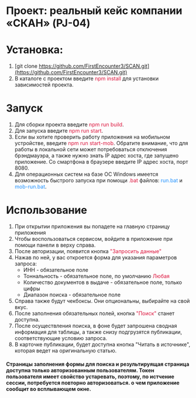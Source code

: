 # Проект: реальный кейс компании «СКАН» (PJ-04)

# Установка:
1. [git clone https://github.com/FirstEncounter3/SCAN.git](https://github.com/FirstEncounter3/SCAN.git)
2. В каталоге с проектом введите <span style="color:crimson">npm install</span> для установки зависимостей проекта.

# Запуск
1. Для сборки проекта введите <span style="color:crimson">npm run build</span>.  
2. Для запуска введите <span style="color:crimson">npm run start</span>.
3. Если вы хотите проверить работу приложения на мобильном устройстве, введите <span style="color:crimson">npm run start-mob</span>. Обратите внимание, что для работы в локальной сети может потребоваться отключения брэндмауэра, а также нужно знать IP адрес хоста, где запущено приложение. Со смартфона в браузере введите IP адрес хоста, порт 8080.
4. Для операционных систем на базе ОС Windows имеется возможность быстрого запуска при помощи <span style="color:crimson">.bat</span> файлов: <span style="color:dodgerblue">run.bat</span> и <span style="color:dodgerblue">mob-run.bat</span>.

# Использование
1. При открытии приложения вы попадете на главную страницу приложения
2. Чтобы воспользоваться сервисом, войдите в приложение при помощи панели в верху справа.
3. После авторизации, появится кнопка <span style="color:crimson">"Запросить данные"</span>
4. Нажав по ней, у вас откроется форма для указания параметров запроса:
   - ИНН - обязательное поле
   - Тоннальность - обязательное поле, по умолчанию <span style="color:crimson">Любая</span>
   - Количество документов в выдаче - обязательное поле, только цифры
   - Диапазон поиска - обязательное поле
5. Справа также будут чекбоксы. Они опциональны, выбирайте на свой вкус.
6. После заполнения обязательных полей, кнопка <span style="color:crimson">"Поиск"</span> станет доступна.
7. После осуществления поиска, в фоне будет запрошена сводная информация для таблицы, а также снизу подгрузятся публикации, соответствующие условию запроса.
8. В карточке публикации, будет доступна кнопка "Читать в источнике", которая ведет на оригинальную статью.

#### Страницы заполнения формы для поиска и результируящая страница доступна только авторизованным пользователям. Токен пользователя имеет свойство устаревать, поэтому, по истчение сессии, потребуется повторно авторизоваться. о чем приложение сообщит во всплывающем окне.